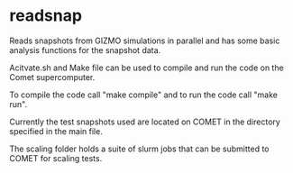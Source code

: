 # readsnap
Reads snapshots from GIZMO simulations in parallel and has some basic analysis functions for the snapshot data. 

Acitvate.sh and Make file can be used to compile and run the code on the Comet supercomputer.

To compile the code call "make compile" and to run the code call "make run". 

Currently the test snapshots used are located on COMET in the directory specified in the main file.

The scaling folder holds a suite of slurm jobs that can be submitted to COMET for scaling tests.
